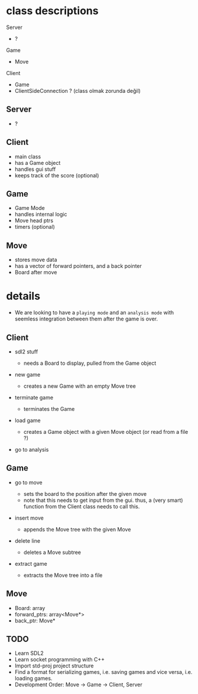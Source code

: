 # class descriptions

Server
- ?

Game  
- Move

Client  
- Game  
- ClientSideConnection ? (class olmak zorunda değil)

## Server

- ?

## Client

- main class
- has a Game object
- handles gui stuff
- keeps track of the score (optional)

## Game

- Game Mode
- handles internal logic
- Move head ptrs
- timers (optional)

## Move

- stores move data
- has a vector of forward pointers, and a back pointer
- Board after move

# details

- We are looking to have a `playing mode` and an `analysis mode` with seemless integration between them after the game is over.

## Client

- sdl2 stuff
	- needs a Board to display, pulled from the Game object

- new game
	- creates a new Game with an empty Move tree

- terminate game
	- terminates the Game

- load game
	- creates a Game object with a given Move object (or read from a file ?)

- go to analysis


## Game

- go to move
	- sets the board to the position after the given move
	- note that this needs to get input from the gui. thus, a (very smart) function from the Client class needs to call this.

- insert move
	- appends the Move tree with the given Move

- delete line
	- deletes a Move subtree

- extract game
	- extracts the Move tree into a file

## Move

- Board: array<char>
- forward_ptrs: array<Move*>
- back_ptr: Move*

## TODO
- Learn SDL2
- Learn socket programming with C++
- Import std-proj project structure
- Find a format for serializing games, i.e. saving games and vice versa, i.e. loading games.
- Development Order: Move -> Game -> Client, Server
